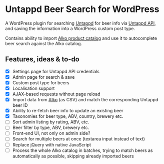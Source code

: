 # Untappd Beer Search for WordPress

A WordPress plugin for searching [Untappd](https://untappd.com) for beer info via [Untappd API](https://untappd.com/api/), and saving the information into a WordPress custom post type.

Contains ability to import [Alko product catalog](https://www.alko.fi/valikoimat-ja-hinnasto/hinnasto) and use it to autocomplete beer search against the Alko catalog.

## Features, ideas & to-do

- [x] Settings page for Untappd API credentials
- [x] Admin page for search & save
- [x] Custom post type for beers
- [x] Localisation support
- [x] AJAX-based requests without page reload
- [x] Import data from [Alko](https://www.alko.fi/valikoimat-ja-hinnasto/hinnasto) (as CSV) and match the corresponding Untappd beer ID
- [x] Ability to re-fetch beer info to update an existing beer 
- [x] Taxonomies for beer type, ABV, country, brewery etc.
- [ ] Sort admin listing by rating, ABV, etc.
- [ ] Beer filter by type, ABV, brewery etc.
- [ ] Front-end UI, not only on admin side?
- [ ] Search for multiple beers at once (textarea input instead of text)
- [ ] Replace jQuery with native JavaScript
- [ ] Process the whole Alko catalog in batches, trying to match beers as automatically as possible, skipping already imported beers 
